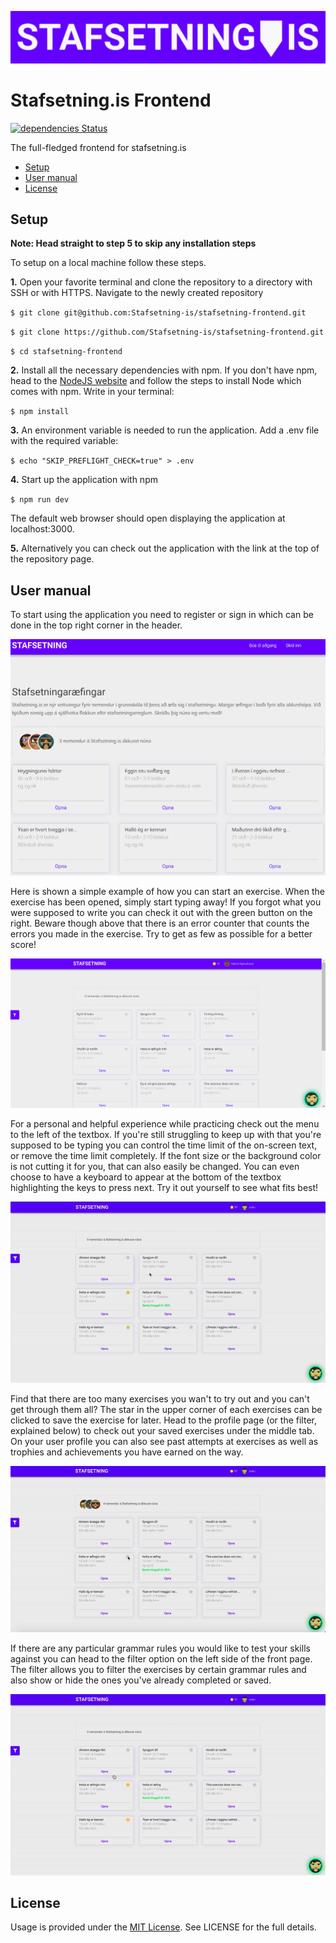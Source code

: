 ![Logo](./logo.png)

# Stafsetning.is Frontend
[![dependencies Status](https://david-dm.org/Stafsetning-is/stafsetning-frontend/status.svg)](https://david-dm.org/Stafsetning-is/stafsetning-frontend)

The full-fledged frontend for stafsetning.is

* [Setup](#setup)
* [User manual](#user-manual)
* [License](#license)

## Setup

**Note: Head straight to step 5 to skip any installation steps**

To setup on a local machine follow these steps.

**1.** Open your favorite terminal and clone the repository to a directory with SSH or with HTTPS. Navigate to the newly created repository

`$ git clone git@github.com:Stafsetning-is/stafsetning-frontend.git`

`$ git clone https://github.com/Stafsetning-is/stafsetning-frontend.git`

`$ cd stafsetning-frontend`

**2.** Install all the necessary dependencies with npm. If you don't have npm, head to the [NodeJS website](https://nodejs.org/en/download/) and follow the steps to install Node which comes with npm. Write in your terminal:

`$ npm install`

**3.** An environment variable is needed to run the application. Add a .env file with the required variable:

`$ echo "SKIP_PREFLIGHT_CHECK=true" > .env`

**4.** Start up the application with npm

`$ npm run dev`

The default web browser should open displaying the application at localhost:3000. 

**5.** Alternatively you can check out the application with the link at the top of the repository page.

## User manual

To start using the application you need to register or sign in which can be done in the top right corner in the header.

![](./docs/gifs/signin.gif)

Here is shown a simple example of how you can start an exercise. When the exercise has been opened, simply start typing away! If you forgot what you were supposed to write you can check it out with the green button on the right. Beware though above that there is an error counter that counts the errors you made in the exercise. Try to get as few as possible for a better score!

![](./docs/gifs/practice_example.gif)

For a personal and helpful experience while practicing check out the menu to the left of the textbox. If you're still struggling to keep up with that you're supposed to be typing you can control the time limit of the on-screen text, or remove the time limit completely. If the font size or the background color is not cutting it for you, that can also easily be changed. You can even choose to have a keyboard to appear at the bottom of the textbox highlighting the keys to press next. Try it out yourself to see what fits best!

![](./docs/gifs/settings.gif)

Find that there are too many exercises you wan't to try out and you can't get through them all? The star in the upper corner of each exercises can be clicked to save the exercise for later. Head to the profile page (or the filter, explained below) to check out your saved exercises under the middle tab. On your user profile you can also see past attempts at exercises as well as trophies and achievements you have earned on the way.

![](./docs/gifs/save_exercise_profile.gif)

If there are any particular grammar rules you would like to test your skills against you can head to the filter option on the left side of the front page. The filter allows you to filter the exercises by certain grammar rules and also show or hide the ones you've already completed or saved.

![](./docs/gifs/filter.gif)

## License
Usage is provided under the [MIT License](https://opensource.org/licenses/MIT). See LICENSE for the full details.
